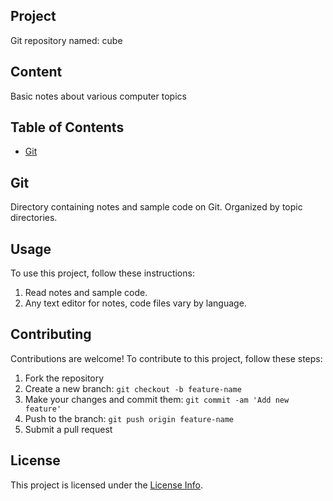 
<!-- This is a comment in Markdown -->

## Project
Git repository named: cube

## Content
Basic notes about various computer topics

## Table of Contents
- [Git](#git)

## Git
Directory containing notes and sample code on Git.  Organized by topic directories.

## Usage

To use this project, follow these instructions:

1. Read notes and sample code.
2. Any text editor for notes, code files vary by language. 


## Contributing

Contributions are welcome! To contribute to this project, follow these steps:

1. Fork the repository
2. Create a new branch: `git checkout -b feature-name`
3. Make your changes and commit them: `git commit -am 'Add new feature'`
4. Push to the branch: `git push origin feature-name`
5. Submit a pull request

## License

This project is licensed under the [License Info](LICENSE).
